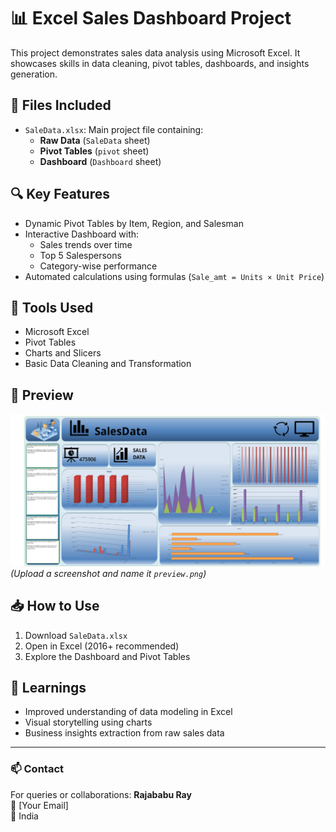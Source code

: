 # 📊 Excel Sales Dashboard Project

This project demonstrates sales data analysis using Microsoft Excel. It showcases skills in data cleaning, pivot tables, dashboards, and insights generation.

## 📁 Files Included

- `SaleData.xlsx`: Main project file containing:
  - **Raw Data** (`SaleData` sheet)
  - **Pivot Tables** (`pivot` sheet)
  - **Dashboard** (`Dashboard` sheet)

## 🔍 Key Features

- Dynamic Pivot Tables by Item, Region, and Salesman
- Interactive Dashboard with:
  - Sales trends over time
  - Top 5 Salespersons
  - Category-wise performance
- Automated calculations using formulas (`Sale_amt = Units × Unit Price`)

## 📌 Tools Used

- Microsoft Excel
- Pivot Tables
- Charts and Slicers
- Basic Data Cleaning and Transformation

## 📸 Preview

![Dashboard Preview](preview.png) *(Upload a screenshot and name it `preview.png`)*

## 📥 How to Use

1. Download `SaleData.xlsx`
2. Open in Excel (2016+ recommended)
3. Explore the Dashboard and Pivot Tables

## 🧠 Learnings

- Improved understanding of data modeling in Excel
- Visual storytelling using charts
- Business insights extraction from raw sales data

---

### 📫 Contact

For queries or collaborations:
**Rajababu Ray**  
📧 [Your Email]  
📍 India  
